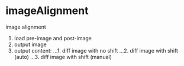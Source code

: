 # imageAlignment
image alignment
1. load pre-image and post-image
2. output image
3. output content: 
...1. diff image with no shift
...2. diff image with shift (auto)
...3. diff image with shift (manual)
